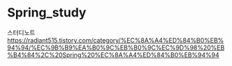 # Spring_study

스터디노트
https://radiant515.tistory.com/category/%EC%8A%A4%ED%84%B0%EB%94%94/%EC%9B%B9%EA%B0%9C%EB%B0%9C%EC%9D%98%20%EB%B4%84%2C%20Spring%20%EC%8A%A4%ED%84%B0%EB%94%94
